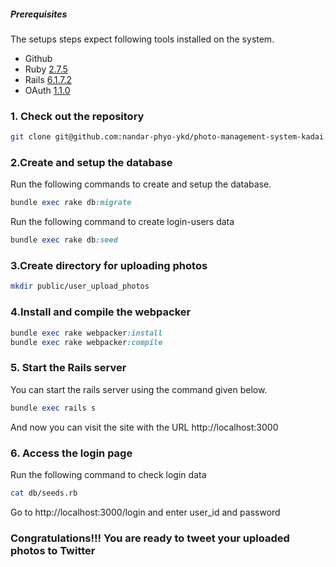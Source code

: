 ##### Prerequisites

The setups steps expect following tools installed on the system.

- Github
- Ruby [2.7.5](https://www.ruby-lang.org/en/downloads/releases/)
- Rails [6.1.7.2](https://rubygems.org/gems/rails/versions/6.1.7.2)
- OAuth [1.1.0](https://rubygems.org/gems/oauth?locale=ja)

### 1. Check out the repository

```bash
git clone git@github.com:nandar-phyo-ykd/photo-management-system-kadai.git
```

### 2.Create and setup the database

Run the following commands to create and setup the database.

```ruby
bundle exec rake db:migrate
```

Run the following command to create login-users data

```ruby
bundle exec rake db:seed
```

### 3.Create directory for uploading photos

```bash
mkdir public/user_upload_photos
```

### 4.Install and compile the webpacker

```ruby
bundle exec rake webpacker:install
bundle exec rake webpacker:compile
```

### 5. Start the Rails server

You can start the rails server using the command given below.

```ruby
bundle exec rails s
```

And now you can visit the site with the URL http://localhost:3000

### 6. Access the login page
Run the following command to check login data
```bash
cat db/seeds.rb
```

Go to http://localhost:3000/login and enter user_id and password


### Congratulations!!! You are ready to tweet your uploaded photos to Twitter


